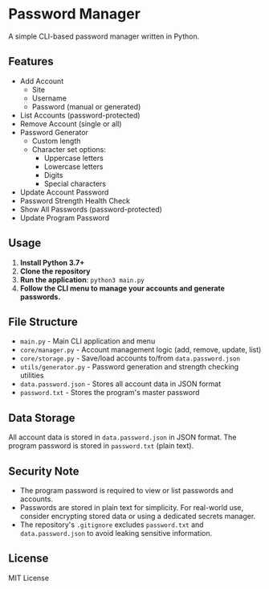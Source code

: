 # Password Manager

A simple CLI-based password manager written in Python.

## Features

- Add Account
  - Site
  - Username
  - Password (manual or generated)
- List Accounts (password-protected)
- Remove Account (single or all)
- Password Generator
  - Custom length
  - Character set options:
    - Uppercase letters
    - Lowercase letters
    - Digits
    - Special characters
- Update Account Password
- Password Strength Health Check
- Show All Passwords (password-protected)
- Update Program Password

## Usage

1. **Install Python 3.7+**
2. **Clone the repository**
3. **Run the application**: `python3 main.py`
4. **Follow the CLI menu to manage your accounts and generate passwords.**

## File Structure

- `main.py` - Main CLI application and menu
- `core/manager.py` - Account management logic (add, remove, update, list)
- `core/storage.py` - Save/load accounts to/from `data.password.json`
- `utils/generator.py` - Password generation and strength checking utilities
- `data.password.json` - Stores all account data in JSON format
- `password.txt` - Stores the program's master password

## Data Storage

All account data is stored in `data.password.json` in JSON format. The program password is stored in `password.txt` (plain text).

## Security Note

- The program password is required to view or list passwords and accounts.
- Passwords are stored in plain text for simplicity. For real-world use, consider encrypting stored data or using a dedicated secrets manager.
- The repository's `.gitignore` excludes `password.txt` and `data.password.json` to avoid leaking sensitive information.

## License

MIT License

